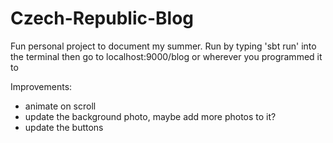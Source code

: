 # Czech-Republic-Blog
Fun personal project to document my summer.
Run by typing 'sbt run' into the terminal then go to localhost:9000/blog or wherever you programmed it to

Improvements:
- animate on scroll
- update the background photo, maybe add more photos to it?
- update the buttons
